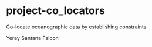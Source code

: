 # project-co_locators
Co-locate oceanographic data by establishing constraints


Yeray Santana Falcon
